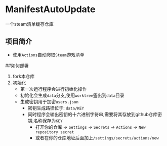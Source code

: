 # ManifestAutoUpdate
一个steam清单缓存仓库

## 项目简介

* 使用`Actions`自动爬取`Steam`游戏清单

##如何部署

1. fork本仓库
2. 初始化
    * 第一次运行程序会进行初始化操作
    * 初始化会生成`data`分支,使用`worktree`签出到`data`目录
    * 生成密钥用于加密`users.json`
        * 密钥生成路径位于: `data/KEY`
        * 同时程序会输出密钥的十六进制字符串,需要将其存放到github仓库密钥,名称保存为`KEY`
            * 打开你的仓库 -> `Settings` -> `Secrets` -> `Actions` -> `New repository secret`
            * 或者在你的仓库地址后面加上`/settings/secrets/actions/new`
